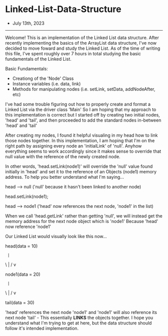 # Linked-List-Data-Structure

- July 13th, 2023
  
------------------

Welcome! This is an implementation of the Linked List data structure. 
After recently implementing the basics of the ArrayList data structure, I've now decided to move foward and study the Linked List.
As of the time of writing this file, I've spent roughly over 7 hours in total studying the basic fundamentals of the Linked List.

Basic Fundamentals:
  - Creationg of the 'Node' Class
  - Instance variables (i.e. data, link)
  - Methods for manipulating nodes (i.e. setLink, setData, addNodeAfter, etc)

I've had some trouble figuring out how to properly create and format a Linked List via the driver class 'Main' 
So I am hoping that my approach to this implementation is correct but I started off by creating two initial nodes, 'head' and 'tail', 
and then proceeded to add the standard nodes in-between 'head' and 'tail'

After creating my nodes, I found it helpful visualing in my head how to link those nodes together.
In this implementation, I am hoping that I'm on the right path by assigning every node an 'initialLink' of 'null'.
Anyhow everything seems to work accordingly since it makes sense to override that null value with the reference of the newly created node.

In other words, 'head.setLink(node1)' will override the 'null' value found initially in 'head' and set it to the reference of an Objects (node1) memory address. 
To help you better understand what I'm saying...

head --> null ('null' because it hasn't been linked to another node)

head.setLink(node1);

head --> node1 ('head' now references the next node, 'node1' in the list)

When we call 'head.getLink' rather than getting 'null', we will instead get the memory address for the next node object which is 'node1'
Because 'head' now reference 'node1'

Our Linked List would visually look like this now... 


head(data = 10)

     |
   \ | /
     v
     
node1(data = 20)

     |
   \ | /
     v
     
tail(data = 30)

'head' references the next node 'node1' and 'node1' will also reference its next node 'tail' - This essentially <strong>LINKS</strong> the objects together. 
I hope you understand what I'm trying to get at here, but the data structure should follow it's intended implementation.
